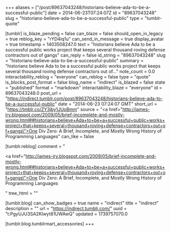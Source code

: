+++
aliases = ["/post/89637043248/historians-believe-ada-to-be-a-successful-public"]
date = 2014-06-23T07:24:07Z
id = "89637043248"
slug = "historians-believe-ada-to-be-a-successful-public"
type = "tumblr-quote"

[tumblr]
is_blaze_pending = false
can_blaze = false
should_open_in_legacy = true
reblog_key = "rYD4iq1u"
can_send_in_message = true
display_avatar = true
timestamp = 1403508247.0
text = "historians believe Ada to be a successful public works project that keeps several thousand roving defense contractors out of gangs"
can_reply = false
id_string = "89637043248"
slug = "historians-believe-ada-to-be-a-successful-public"
summary = "historians believe Ada to be a successful public works project that keeps several thousand roving defense contractors out of..."
note_count = 0.0
interactability_reblog = "everyone"
can_reblog = false
type = "quote"
is_blocks_post_format = false
blog_name = "indirect"
is_blazed = false
state = "published"
format = "markdown"
interactability_blaze = "everyone"
id = 89637043248.0
post_url = "https://indirect.tumblr.com/post/89637043248/historians-believe-ada-to-be-a-successful-public"
date = "2014-06-23 07:24:07 GMT"
short_url = "https://tmblr.co/ZY3jby1JUoBmm"
source = "<a href=\"http://james-iry.blogspot.com/2009/05/brief-incomplete-and-mostly-wrong.html##historians+believe+Ada+to+be+a+successful+public+works+project+that+keeps+several+thousand+roving+defense+contractors+out+of+gangs\">One Div Zero: A Brief, Incomplete, and Mostly Wrong History of Programming Languages</a>"
can_like = false

[tumblr.reblog]
comment = "<p><a href=\"http://james-iry.blogspot.com/2009/05/brief-incomplete-and-mostly-wrong.html##historians+believe+Ada+to+be+a+successful+public+works+project+that+keeps+several+thousand+roving+defense+contractors+out+of+gangs\">One Div Zero: A Brief, Incomplete, and Mostly Wrong History of Programming Languages</a></p>"
tree_html = ""

[tumblr.blog]
can_show_badges = true
name = "indirect"
title = "indirect"
description = ""
url = "https://indirect.tumblr.com/"
uuid = "t:PgyUJU3SA2Klwyt81UWAwQ"
updated = 1739757070.0

[tumblr.blog.tumblrmart_accessories]
+++
